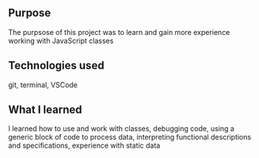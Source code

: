 ## Purpose

The purpsose of this project was to learn and gain more experience working with JavaScript classes

## Technologies used

git, terminal, VSCode

## What I learned

I learned how to use and work with classes, debugging code, using a generic block of code to process data, interpreting functional descriptions and specifications, experience with static data
